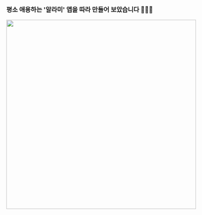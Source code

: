 ### 평소 애용하는 '알라미' 앱을 따라 만들어 보았습니다 👩🏻‍💻
<img src="https://user-images.githubusercontent.com/96823668/193086599-df0387a3-a7b3-43f9-944c-757d9f67bab1.png" height="500">
